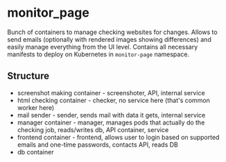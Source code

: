 # monitor_page

Bunch of containers to manage checking websites for changes.
Allows to send emails (optionally with rendered images showing differences) and easily manage everything from the UI level.
Contains all necessary manifests to deploy on Kubernetes in `monitor-page` namespace.

## Structure

* screenshot making container - screenshoter, API, internal service
* html checking container - checker, no service here (that's common worker here)
* mail sender - sender, sends mail with data it gets, internal service
* manager container - manager, manages pods that actually do the checking job, reads/writes db, API container, service
* frontend container - frontend, allows user to login based on supported emails and one-time passwords, contacts API, reads DB
* db container
